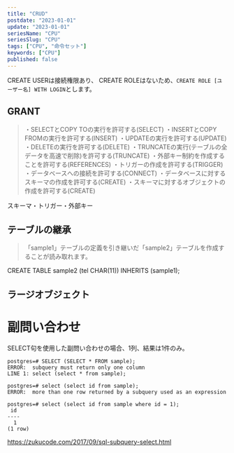 ```yaml
---
title: "CRUD"
postdate: "2023-01-01"
update: "2023-01-01"
seriesName: "CPU"
seriesSlug: "CPU"
tags: ["CPU", "命令セット"]
keywords: ["CPU"]
published: false
---
```



CREATE USERは接続権限あり、 CREATE ROLEはないため、`CREATE ROLE [ユーザー名] WITH LOGIN`とします。


## GRANT

>・SELECTとCOPY TOの実行を許可する(SELECT)
> ・INSERTとCOPY FROMの実行を許可する(INSERT)
> ・UPDATEの実行を許可する(UPDATE)
> ・DELETEの実行を許可する(DELETE)
> ・TRUNCATEの実行(テーブルの全データを高速で削除)を許可する(TRUNCATE)
> ・外部キー制約を作成することを許可する(REFERENCES)
> ・トリガーの作成を許可する(TRIGGER)
> ・データベースへの接続を許可する(CONNECT)
> ・データベースに対するスキーマの作成を許可する(CREATE)
> ・スキーマに対するオブジェクトの作成を許可する(CREATE)

スキーマ・トリガー・外部キー

## テーブルの継承

> 「sample1」テーブルの定義を引き継いだ「sample2」テーブルを作成することが読み取れます。

CREATE TABLE sample2 (tel CHAR(11)) INHERITS (sample1);

## ラージオブジェクト


# 副問い合わせ

SELECT句を使用した副問い合わせの場合、1列、結果は1件のみ。

```dummy:title=console
postgres=# SELECT (SELECT * FROM sample);
ERROR:  subquery must return only one column
LINE 1: select (select * from sample);
```

```dummy:title=console
postgres=# select (select id from sample);
ERROR:  more than one row returned by a subquery used as an expression
```

```dummy:title=console
postgres=# select (select id from sample where id = 1);
 id
----
  1
(1 row)
```






https://zukucode.com/2017/09/sql-subquery-select.html


